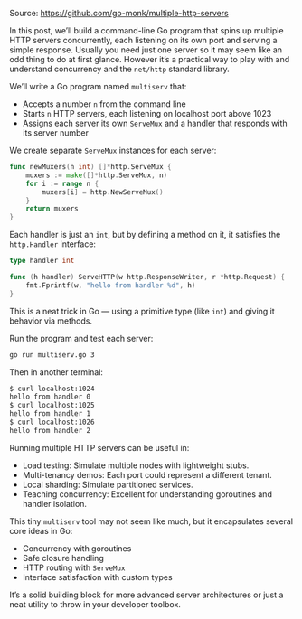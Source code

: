 Source: https://github.com/go-monk/multiple-http-servers

In this post, we’ll build a command-line Go program that spins up multiple HTTP servers concurrently, each listening on its own port and serving a simple response. Usually you need just one server so it may seem like an odd thing to do at first glance. However it’s a practical way to play with and understand concurrency and the `net/http` standard library.

We’ll write a Go program named `multiserv` that:

* Accepts a number `n` from the command line
* Starts `n` HTTP servers, each listening on localhost port above 1023
* Assigns each server its own `ServeMux` and a handler that responds with its server number

We create separate `ServeMux` instances for each server:

```go
func newMuxers(n int) []*http.ServeMux {
	muxers := make([]*http.ServeMux, n)
	for i := range n {
		muxers[i] = http.NewServeMux()
	}
	return muxers
}
```

Each handler is just an `int`, but by defining a method on it, it satisfies the `http.Handler` interface:

```go
type handler int

func (h handler) ServeHTTP(w http.ResponseWriter, r *http.Request) {
	fmt.Fprintf(w, "hello from handler %d", h)
}
```

This is a neat trick in Go — using a primitive type (like `int`) and giving it behavior via methods.

Run the program and test each server:

```bash
go run multiserv.go 3
```

Then in another terminal:

```bash
$ curl localhost:1024
hello from handler 0
$ curl localhost:1025
hello from handler 1
$ curl localhost:1026
hello from handler 2
```

Running multiple HTTP servers can be useful in:

* Load testing: Simulate multiple nodes with lightweight stubs.
* Multi-tenancy demos: Each port could represent a different tenant.
* Local sharding: Simulate partitioned services.
* Teaching concurrency: Excellent for understanding goroutines and handler isolation.

This tiny `multiserv` tool may not seem like much, but it encapsulates several core ideas in Go:

* Concurrency with goroutines
* Safe closure handling
* HTTP routing with `ServeMux`
* Interface satisfaction with custom types

It’s a solid building block for more advanced server architectures or just a neat utility to throw in your developer toolbox.